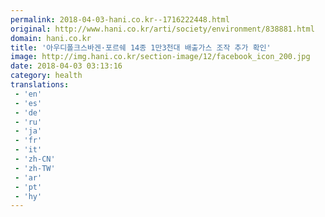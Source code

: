 ```yaml
---
permalink: 2018-04-03-hani.co.kr--1716222448.html
original: http://www.hani.co.kr/arti/society/environment/838881.html
domain: hani.co.kr
title: '아우디폴크스바겐·포르쉐 14종 1만3천대 배출가스 조작 추가 확인'
image: http://img.hani.co.kr/section-image/12/facebook_icon_200.jpg
date: 2018-04-03 03:13:16
category: health
translations: 
 - 'en'
 - 'es'
 - 'de'
 - 'ru'
 - 'ja'
 - 'fr'
 - 'it'
 - 'zh-CN'
 - 'zh-TW'
 - 'ar'
 - 'pt'
 - 'hy'
---
```


